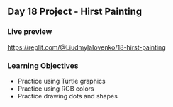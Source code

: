 ## Day 18 Project - Hirst Painting

### Live preview
https://replit.com/@LiudmylaIovenko/18-hirst-painting

### Learning Objectives
* Practice using Turtle graphics
* Practice using RGB colors
* Practice drawing dots and shapes
